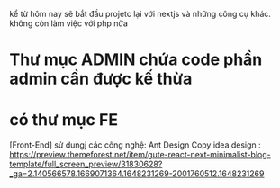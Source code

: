 kể từ hôm nay sẽ bắt đầu projetc lại với nextjs và những công cụ khác. 
không còn làm việc với php nữa

# Thư mục ADMIN chứa code phần admin cần được kế thừa

# có thư mục FE
[Front-End] sử dungj các công nghệ:
Ant Design
Copy idea design : https://preview.themeforest.net/item/gute-react-next-minimalist-blog-template/full_screen_preview/31830628?_ga=2.140566578.1669071364.1648231269-2001760512.1648231269

